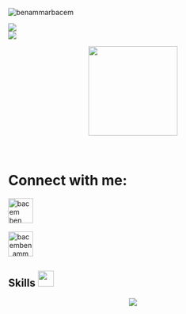 <p align="left"> <img src="https://komarev.com/ghpvc/?username=PHrodidriguez&label=Profile%20views&color=0e75b6&style=flat" alt="benammarbacem" /> </p>
 

 <a href="https://github.com/DenverCoder1/readme-typing-svg"><img src="https://readme-typing-svg.herokuapp.com?&font=IBM+Plex+Sans&color=abcdef&size=20&lines=Hello+my+friends!+I'm+Pedro+Rodriguez," /></a><br/>
 <a href="https://github.com/DenverCoder1/readme-typing-svg"><img src="https://readme-typing-svg.herokuapp.com?&font=IBM+Plex+Sans&color=abcdef&size=20&lines=Front+End+Developer!!!!" /></a>

<div align="center">
     <img height="180em" src="https://github-readme-stats.vercel.app/api/top-langs/?username=PHrodidriguez&layout=compact&langs_count=7&theme=dracula"/>
</div>
<br></br>
<h1>Connect with me:</h1>
<a href="www.linkedin.com/in/pedro-rodriguez-3b0262223/" target="blank"><img align="center" src="https://raw.githubusercontent.com/rahuldkjain/github-profile-readme-generator/master/src/images/icons/Social/linked-in-alt.svg" alt="bacem ben ammar" height="50" width="50" /></a><br/><br/>
 <a href="https://instagram.com/ph.alemao_r" target="blank"><img align="center" src="https://raw.githubusercontent.com/rahuldkjain/github-profile-readme-generator/master/src/images/icons/Social/instagram.svg" alt="bacemben_ammar" height="50" width="50" /></a>
</p>   
 
    
    

<h2> Skills <img src = "https://media2.giphy.com/media/QssGEmpkyEOhBCb7e1/giphy.gif?cid=ecf05e47a0n3gi1bfqntqmob8g9aid1oyj2wr3ds3mg700bl&rid=giphy.gif" width = 32px> </h2>
	<p align="center">
  <a href="https://skillicons.dev">
    <img src="https://skillicons.dev/icons?i=git,react,githubactions,javascript,php,css,html,node.js,bash" />
  </a>
</p>
